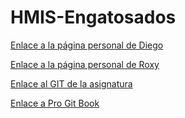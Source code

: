 # HMIS-Engatosados


[Enlace a la página personal de Diego](https://funo.github.io "Página de Diego")

[Enlace a la página personal de Roxy](https://roxyhana.github.io "Página de Roxy")

[Enlace al GIT de la asignatura](http://gitlabdoc.ual.es/root/hmis2017 "Git de la asignatura")

[Enlace a Pro Git Book]( https://git-scm.com/book/es/ "Pro Git book")